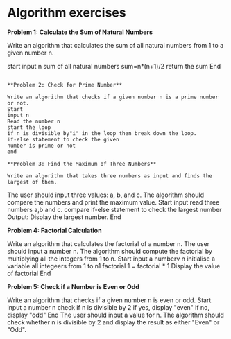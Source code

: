 #  Algorithm exercises

**Problem 1: Calculate the Sum of Natural Numbers**

Write an algorithm that calculates the sum of all natural numbers from 1 to a given number n.

start
input n
sum of all natural numbers sum=n*(n+1)/2
return the sum
End
```

**Problem 2: Check for Prime Number**

Write an algorithm that checks if a given number n is a prime number or not.
Start
input n
Read the number n
start the loop
if n is divisible by"i" in the loop then break down the loop.
if-else statement to check the given
number is prime or not
end

**Problem 3: Find the Maximum of Three Numbers**

Write an algorithm that takes three numbers as input and finds the largest of them.
```
The user should input three values: a, b, and c.
The algorithm should compare the numbers and print the maximum value.
Start
input read three numbers a,b and c.
compare
if-else statement to check the largest number
Output: Display the largest number.
End

**Problem 4: Factorial Calculation**

Write an algorithm that calculates the factorial of a number n.
The user should input a number n.
The algorithm should compute the factorial by multiplying all the integers from 1 to n.
Start
input a numberv n
initialise a variable all  integeers from 1 to n1
  factorial 1 = factorial * 1
Display the value of factorial
End

**Problem 5: Check if a Number is Even or Odd**

Write an algorithm that checks if a given number n is even or odd.
Start
input a number n
check if n is divisible by 2
if yes, display  "even"
if no, display "odd"
End
The user should input a value for n.
The algorithm should check whether n is divisible by 2 and display the result as either "Even" or "Odd".
  
